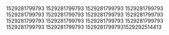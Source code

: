 1529281799793
1529281799793
1529281799793
1529281799793
1529281799793
1529281799793
1529281799793
1529281799793
1529281799793
1529281799793
1529281799793
1529281799793
1529281799793
1529281799793
15292817997931529292514413